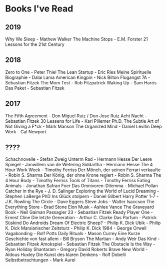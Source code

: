 # Books I've Read

## 2019

Why We Sleep - Mathew Walker
The Machine Stops - E.M. Forster
21 Lessons for the 21st Century

## 2018

Zero to One - Peter Thiel
The Lean Startup - Eric Ries
Meine Spirituelle Biographie - Dalai Lama
American Kingpin - Nick Bilton
Flugangst 7A - Sebastian Fitzek
The Mom Test - Rob Fitzpatrick
Waking Up - Sam Harris
Das Paket - Sebastian Fitzek

## 2017

The Fifth Agreement - Don Miguel Ruiz / Don Jose Ruiz
Acht Nacht - Sebastian Fitzek
30 Lessens for Life - Karl Pillemer Ph.D.
The Subtle Art of Not Giving a F\*ck - Mark Manson
The Organized Mind - Daniel Levitin
Deep Work - Cal Newport

## ????

Schachnovelle - Stefan Zweig
Unterm Rad - Hermann Hesse
Der Leere Spiegel - Janwillem van de Wetering
Siddartha - Hermann Hesse
The 4 Hour Work Week - Timothy Ferriss
Der Mönch, der seinen Ferrari verkaufte - Robin S. Sharma
Der König, der ohne Krone regiert - Robin S. Sharma
The 4 Hour Body - Timothy Ferriss
Tools of Titans - Timothy Ferriss
Eating Animals - Jonathan Safran Foer
Das Omnivoren-Dilemma - Michael Pollan
Catcher in the Rye - J. D. Salinger
Exploring the World of Lucid Dreaming - Stephen LaBerge PhD
Ins Glück stolpern - Daniel Gilbert
Harry Potter 1-7 - J.K. Rowling
The Circle - Dave Eggers
Steve Jobs - Walter Isaccson
The Everything Store - Brad Stone
Elon Musk - Ashlee Vance
The Graveyard Book - Neil Gaiman
Passagier 23 - Sebastian Fitzek
Ready Player One - Ernest Cline
Die letzte Generation - Arthur C. Clarke
Das Parfum - Patrick Süskind
Do Androids Dream Of Electric Sheep? - Philip K. Dick
Ubik - Philip K. Dick
Marsianischer Zeitsturz - Philip K. Dick
1984 - George Orwell
Vagabonding - Rolf Potts
Daily Rituals - Mason Currey
Eine Kurze Geschichte von fast allem - Bill Bryson
The Martian - Andy Weir
Das Kind - Sebastian Fitzek
Amokspiel - Sebastian Fitzek
The Obstacle Is the Way - Ryan Holiday
Shantaram - Gregory David Roberts
Brave New World - Aldous Huxley
Die Kunst des klaren Denkens - Rolf Dobelli
Selbstbetrachtungen - Mark Aurel
